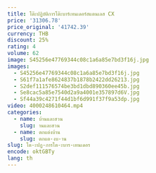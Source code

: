 ```yaml
---
title: โต๊ะปฏิบัติการโต๊ะบาร์เทนเดอร์สแตนเลส CX
price: '31306.78'
price_original: '41742.39'
currency: THB
discount: 25%
rating: 4
volume: 62
image: S45256e47769344c08c1a6a85e7bd3f16j.jpg
images:
  - S45256e47769344c08c1a6a85e7bd3f16j.jpg
  - S61f7a1afe8624837b1878b2422dd26213.jpg
  - S2def111576574be3bd1dbd890360ee45b.jpg
  - Se8cac5a85e7540d2a9a4001e357897d6V.jpg
  - Sf44a39c4271f44d1bf6d991f37f9a53dp.jpg
video: 4000248610464.mp4
categories:
  - name: บ้านและสวน
    slug: านและสวน
  - name: ตกแต่งบ้าน
    slug: ตกแต-งบ-าน
slug: โต-ะปฏ-การโต-ะบาร-เทนเดอร
encode: oktGBTy
lang: th
---
```

  